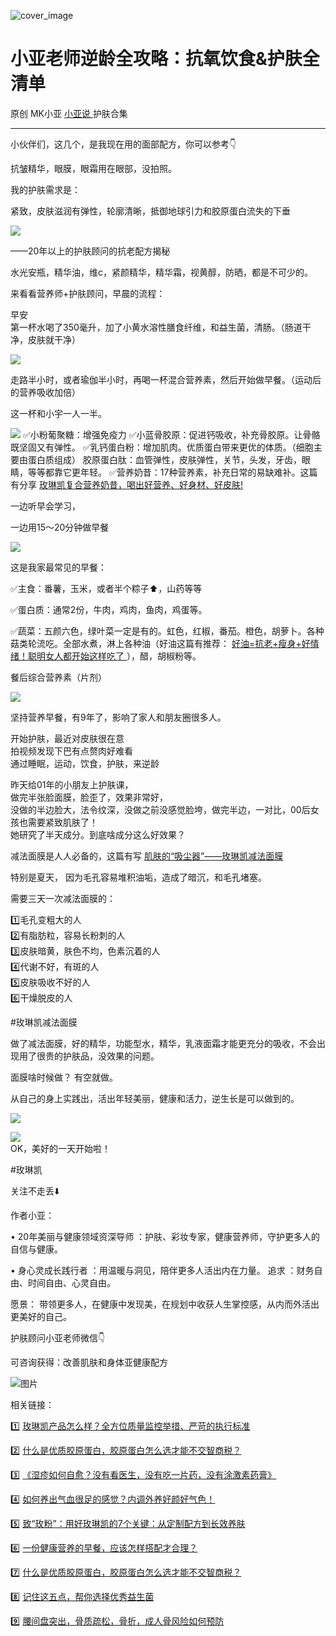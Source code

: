 ![cover_image](https://mmbiz.qpic.cn/mmbiz_jpg/A8SKDch4cJEewBhsnURhyxGjOWpuUn8EpRQE33HiaqZuPPvzauG8PlNjaOMlvKJDpbCOJNJQN3MHDMDqTS8XAYQ/0?wx_fmt=jpeg)

#  小亚老师逆龄全攻略：抗氧饮食&护肤全清单

原创  MK小亚  [ 小亚说 ](https://mp.weixin.qq.com/mp/appmsgalbum?__biz=MzUxNDAwNTk0MQ==&action=getalbum&album_id=4024592148363132939#wechat_redirect) 护肤合集

__ _ _ _ _

小伙伴们，这几个，是我现在用的面部配方，你可以参考👇

  
抗皱精华，眼膜，眼霜用在眼部，没拍照。

  
我的护肤需求是：

紧致，皮肤滋润有弹性，轮廓清晰，抵御地球引力和胶原蛋白流失的下垂  

  

  

![](https://mmbiz.qpic.cn/mmbiz_jpg/A8SKDch4cJHlHrr8b5FEv1D3aE67UKtial95Ft0H4rgpOKo8RnZqSuEhk9t6ntj8mrm2tIuxrpaicH9FyVPnKw0w/640?wx_fmt=jpeg)

——20年以上的护肤顾问的抗老配方揭秘

  
水光安瓶，精华油，维c，紧颜精华，精华霜，视黄醇，防晒，都是不可少的。  

  

  

来看看营养师+护肤顾问，早晨的流程：

  

早安  
第一杯水喝了350毫升，加了小黄水溶性膳食纤维，和益生菌，清肠。（肠道干净，皮肤就干净）

  

![](https://mmbiz.qpic.cn/mmbiz_jpg/A8SKDch4cJEewBhsnURhyxGjOWpuUn8EonqOicaTdiaxIATO6PIJptl7FO8u3ZEyG8YxYKHQImgJYZFCJ7qAgib8Q/640?wx_fmt=jpeg)

  

  
走路半小时，或者瑜伽半小时，再喝一杯混合营养素，然后开始做早餐。（运动后的营养吸收加倍）

  

这一杯和小宇一人一半。

![](https://mmbiz.qpic.cn/mmbiz_jpg/A8SKDch4cJEewBhsnURhyxGjOWpuUn8Ex52utzKb9Zib2XQq9PiaIhVWJWKKLzRtnARdfDhqsoDT2Om74Sy5ibXJw/640?wx_fmt=jpeg)
✅小粉葡聚糖：增强免疫力  ✅小蓝骨胶原：促进钙吸收，补充骨胶原。让骨骼既坚固又有弹性。
✅乳钙蛋白粉：增加肌肉。优质蛋白带来更优的体质。（细胞主要由蛋白质组成）  胶原蛋白肽：血管弹性，皮肤弹性，关节，头发，牙齿，眼睛，等等都靠它更年轻。
✅营养奶昔：17种营养素，补充日常的易缺难补。这篇有分享 [ 玫琳凯复合营养奶昔，喝出好营养、好身材、好皮肤!
](https://mp.weixin.qq.com/s?__biz=MzUxNDAwNTk0MQ==&mid=2247486045&idx=1&sn=d3821bbaaea3d3808e77d9251bfa773b&scene=21#wechat_redirect)  
  

一边听早会学习，

一边用15～20分钟做早餐

  

![](https://mmbiz.qpic.cn/mmbiz_jpg/A8SKDch4cJEewBhsnURhyxGjOWpuUn8EeiaLkgZPzgOrw1ewamiaVFhJB3MicqqdxWRN4PUX9KFUhMID6WpwXPurw/640?wx_fmt=jpeg)  

这是我家最常见的早餐：

  

✅主食：番薯，玉米，或者半个粽子⬆️，山药等等

✅蛋白质：通常2份，牛肉，鸡肉，鱼肉，鸡蛋等。

✅蔬菜：五颜六色，绿叶菜一定是有的。虹色，红椒，番茄。橙色，胡萝卜。各种菇类轮流吃。全部水煮，淋上各种油（好油这篇有推荐： [
好油=抗老+瘦身+好情绪！聪明女人都开始这样吃了
](https://mp.weixin.qq.com/s?__biz=MzUxNDAwNTk0MQ==&mid=2247486356&idx=1&sn=d267153cc1f7d56e31c7652e1e44ceb9&scene=21#wechat_redirect)
），醋，胡椒粉等。

  

餐后综合营养素（片剂）

  

![](https://mmbiz.qpic.cn/mmbiz_jpg/A8SKDch4cJEewBhsnURhyxGjOWpuUn8EVTlXeBx51icTjZmnicTqSrXNlzvUaib0amvicjvA8E3UJAdQzZOoKc1FCQ/640?wx_fmt=jpeg)

  

  

坚持营养早餐，有9年了，影响了家人和朋友圈很多人。

  

  
开始护肤，最近对皮肤很在意  
拍视频发现下巴有点赘肉好难看  
通过睡眠，运动，饮食，护肤，来逆龄  

  

  

昨天给01年的小朋友上护肤课，  
做完半张脸面膜，脸歪了，效果非常好，  
没做的半边脸大，法令纹深，没做之前没感觉脸垮，做完半边，一对比，00后女孩也需要紧致肌肤了！  
她研究了半天成分。到底啥成分这么好效果？  
  

减法面膜是人人必备的，这篇有写 [ 肌肤的“吸尘器”——玫琳凯减法面膜
](https://mp.weixin.qq.com/s?__biz=MzUxNDAwNTk0MQ==&mid=2247486408&idx=1&sn=296e4da164fcf3d5e768c281c88a4fbc&scene=21#wechat_redirect)

  

特别是夏天，  因为毛孔容易堆积油垢，造成了暗沉，和毛孔堵塞。

  

需要三天一次减法面膜的：

  

1️⃣毛孔变粗大的人  
2️⃣有脂肪粒，容易长粉刺的人  
3️⃣皮肤暗黄，肤色不均，色素沉着的人  
4️⃣代谢不好，有斑的人  
5️⃣皮肤吸收不好的人  
6️⃣干燥脱皮的人

  

#玫琳凯减法面膜

  

做了减法面膜，好的精华，功能型水，精华，乳液面霜才能更充分的吸收，不会出现用了很贵的护肤品，没效果的问题。

  

面膜啥时候做？ 有空就做。

  

  

从自己的身上实践出，活出年轻美丽，健康和活力，逆生长是可以做到的。

  

![](https://mmbiz.qpic.cn/mmbiz_jpg/A8SKDch4cJEewBhsnURhyxGjOWpuUn8EVwG2ica5rr5Fwe9QuXM9w68NqnuEwUKGqQz82COiaFeRZP3SficLl8eVA/640?wx_fmt=jpeg)  
  
![](https://mmbiz.qpic.cn/mmbiz_jpg/A8SKDch4cJEewBhsnURhyxGjOWpuUn8Eic0g79gpEZsFiaFaLeK9VCPwHrpQveJ96JuklwsibwUdBPXkhudjticr4A/640?wx_fmt=jpeg)  
OK，美好的一天开始啦！  
  
  
#玫琳凯

关注不走丢⬇️

  

作者小亚：

•  20年美丽与健康领域资深导师  ：护肤、彩妆专家，健康营养师，守护更多人的自信与健康。

•  身心灵成长践行者  ：用温暖与洞见，陪伴更多人活出内在力量。  追求  ：财务自由、时间自由、心灵自由。

愿景：  带领更多人，在健康中发现美，在规划中收获人生掌控感，从内而外活出更美好的自己。

  

  

护肤顾问小亚老师微信👇

可咨询获得：改善肌肤和身体亚健康配方

  

![图片](https://mmbiz.qpic.cn/mmbiz_jpg/A8SKDch4cJHI6BsUqOUAXdeOudzhTLrR69wGJ9ViazPRT9GOj5ZBhaE7WrATgxOtR0uSDcO1PfXPo2oYwDhpXmA/640?wx_fmt=jpeg)  
  
  

相关链接：

1️⃣ [ 玫琳凯产品怎么样？全方位质量监控举措、严苛的执行标准
](https://mp.weixin.qq.com/s?__biz=MzUxNDAwNTk0MQ==&mid=2247485749&idx=3&sn=806b26f45ee75794131b8a7e66d744f9&scene=21#wechat_redirect)

2️⃣ [ 什么是优质胶原蛋白，胶原蛋白怎么选才能不交智商税？
](https://mp.weixin.qq.com/s?__biz=MzUxNDAwNTk0MQ==&mid=2247485486&idx=2&sn=eb445bb0a752e76dff496628355e3af5&scene=21#wechat_redirect)  

3️⃣ [ 《湿疹如何自愈？没有看医生，没有吃一片药，没有涂激素药膏》
](https://mp.weixin.qq.com/s?__biz=MzUxNDAwNTk0MQ==&mid=2247485925&idx=1&sn=06ff3551e997d7c4b89a22ab281d10fc&scene=21#wechat_redirect)

4️⃣ [ 如何养出气血很足的感觉？内调外养好颜好气色！
](https://mp.weixin.qq.com/s?__biz=MzUxNDAwNTk0MQ==&mid=2247486095&idx=1&sn=a8b0b3f820b826eb2aebe18ef1c893eb&scene=21#wechat_redirect)

5️⃣ [ 致“玫粉”：用好玫琳凯的7个关键：从定制配方到长效养肤
](https://mp.weixin.qq.com/s?__biz=MzUxNDAwNTk0MQ==&mid=2247486134&idx=2&sn=1a8550527f75a3a5c7368a3f12eccf66&scene=21#wechat_redirect)

6️⃣ [ 一份健康营养的早餐，应该怎样搭配才合理？
](https://mp.weixin.qq.com/s?__biz=MzUxNDAwNTk0MQ==&mid=2247485749&idx=2&sn=7aca2164e0db5905d94a3716f010b7e5&scene=21#wechat_redirect)

7️⃣ [ 什么是优质胶原蛋白，胶原蛋白怎么选才能不交智商税？
](https://mp.weixin.qq.com/s?__biz=MzUxNDAwNTk0MQ==&mid=2247485486&idx=2&sn=eb445bb0a752e76dff496628355e3af5&scene=21#wechat_redirect)

8️⃣ [ 记住这五点，帮你选择优秀益生菌
](https://mp.weixin.qq.com/s?__biz=MzUxNDAwNTk0MQ==&mid=2247485233&idx=1&sn=efe9ec91e7182377b80e92ccfcbbcbfe&scene=21#wechat_redirect)

9️⃣ [ 腰间盘突出，骨质疏松，骨折，成人骨风险如何预防
](https://mp.weixin.qq.com/s?__biz=MzUxNDAwNTk0MQ==&mid=2247484926&idx=1&sn=21d233c54b8ec1810cd5083fc3b16b2d&scene=21#wechat_redirect)
